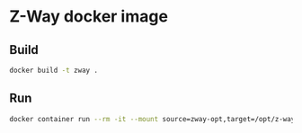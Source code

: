 # Z-Way docker image

## Build
```sh
docker build -t zway .
```

## Run
```sh
docker container run --rm -it --mount source=zway-opt,target=/opt/z-way-server -p 8083:8083 --device=/dev/ttyAMA0 zway
```
